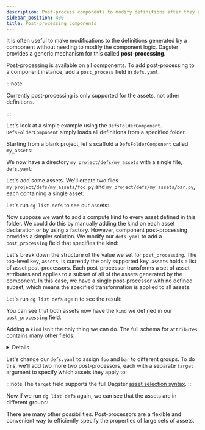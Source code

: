 ```yaml
---
description: Post-process components to modify definitions after they are generated.
sidebar_position: 400
title: Post-processing components
---
```


It is often useful to make modifications to the definitions generated by a
component without needing to modify the component logic. Dagster provides a
generic mechanism for this called **post-processing**.

Post-processing is available on all components. To add post-processing to a
component instance, add a `post_process` field in `defs.yaml`.

:::note

Currently post-processing is only supported for the assets, not other
definitions.

:::

Let's look at a simple example using the `DefsFolderComponent`. `DefsFolderComponent`
simply loads all definitions from a specified folder.

Starting from a blank project, let's scaffold a `DefsFolderComponent` called
`my_assets`:

<CliInvocationExample path="docs_snippets/docs_snippets/guides/components/post-processing-components/generated/1-dg-scaffold-defs-my-assets.txt" />

We now have a directory `my_project/defs/my_assets` with a single file,
`defs.yaml`:

<CodeExample
  path="docs_snippets/docs_snippets/guides/components/post-processing-components/generated/2-my-assets-defs-1.yaml"
  language="yaml"
  title="src/my_project/defs/my_assets/defs.yaml"
/>


Let's add some assets. We'll create two files
`my_project/defs/my_assets/foo.py` and `my_project/defs/my_assets/bar.py`, each
containing a single asset:

<Tabs>
    <TabItem value="foo" label="foo.py">
    <CodeExample
      path="docs_snippets/docs_snippets/guides/components/post-processing-components/foo.py"
      language="python"
      title="src/my_project/defs/my_assets/foo.py"
    />
    </TabItem>
    <TabItem value="bar" label="bar.py">
    <CodeExample
      path="docs_snippets/docs_snippets/guides/components/post-processing-components/bar.py"
      language="python"
      title="src/my_project/defs/my_assets/bar.py"
    />
</TabItem>
</Tabs>

Let's run `dg list defs` to see our assets:

<CliInvocationExample path="docs_snippets/docs_snippets/guides/components/post-processing-components/generated/3-dg-list-defs-1.txt" />

Now suppose we want to add a compute kind to every asset defined in this folder.
We could do this by manually adding the kind on each asset declaration or by using
a factory. However, component post-processing provides a simpler solution. We
modify our `defs.yaml` to add a `post_processing` field that specifies the
kind:

<CodeExample
  path="docs_snippets/docs_snippets/guides/components/post-processing-components/my-assets-defs-2.yaml"
  language="yaml"
  title="src/my_project/defs/my_assets/defs.yaml"
/>

Let's break down the structure of the value we set for `post_processing`. The
top-level key, `assets`, is currently the only supported key. `assets` holds a
list of asset post-processors. Each post-processor transforms a set of asset
attributes and applies to a subset of all of the assets generated by the
component. In this case, we have a single post-processor with no defined
subset, which means the specified transformation is applied to all assets.

Let's run `dg list defs` again to see the result:

<CliInvocationExample path="docs_snippets/docs_snippets/guides/components/post-processing-components/generated/4-dg-list-defs-2.txt" />

You can see that both assets now have the `kind` we defined in our
`post_processing` field.

Adding a `kind` isn't the only thing we can do. The full schema for
`attributes` contains many other fields:

<details>
<CodeExample
  path="docs_snippets/docs_snippets/guides/components/post-processing-components/attr_json_schema.json"
  language="json"
  title="JSON Schema for asset attributes"
/>
</details>

Let's change our `defs.yaml` to assign `foo` and `bar` to different groups. To
do this, we'll add two more two post-processors, each with a separate `target`
argument to specify which assets they apply to:

<CodeExample
  path="docs_snippets/docs_snippets/guides/components/post-processing-components/my-assets-defs-3.yaml"
  language="yaml"
  title="src/my_project/defs/my_assets/defs.yaml"
/>

:::note
The `target` field supports the full Dagster [asset selection syntax](/guides/build/assets/asset-selection-syntax/reference).
:::

Now if we run `dg list defs` again, we can see that the assets are in different
groups:

<CliInvocationExample path="docs_snippets/docs_snippets/guides/components/post-processing-components/generated/5-dg-list-defs-3.txt" />

There are many other possibilities. Post-processors are a flexible and
convenient way to efficiently specify the properties of large sets of assets.
